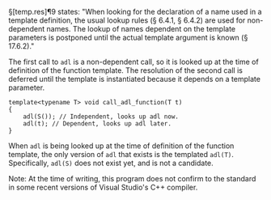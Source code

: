 §[temp.res]¶9 states: "When looking for the declaration of a name used in a template definition, the usual lookup rules (§ 6.4.1, § 6.4.2) are used for non-dependent names. The lookup of names dependent on the template parameters is postponed until the actual template argument is known (§ 17.6.2)."

The first call to `adl` is a non-dependent call, so it is looked up at the time of definition of the function template. The resolution of the second call is deferred until the template is instantiated because it depends on a template parameter.

    template<typename T> void call_adl_function(T t)
    {
        adl(S()); // Independent, looks up adl now.
        adl(t); // Dependent, looks up adl later.
    }

When `adl` is being looked up at the time of definition of the function template, the only version of `adl` that exists is the templated `adl(T)`. Specifically, `adl(S)` does not exist yet, and is not a candidate. 

Note: At the time of writing, this program does not confirm to the standard in some recent versions of Visual Studio's C++ compiler.